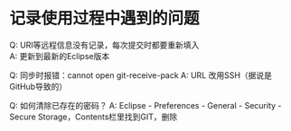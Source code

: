 # 记录使用过程中遇到的问题

Q: URI等远程信息没有记录，每次提交时都要重新填入  
A: 更新到最新的Eclipse版本

Q: 同步时报错：cannot open git-receive-pack
A: URL 改用SSH（据说是GitHub导致的）

Q: 如何清除已存在的密码？
A: Eclipse - Preferences - General - Security - Secure Storage，Contents栏里找到GIT，删除